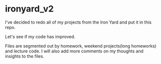 # ironyard_v2

I've decided to redo all of my projects from the Iron Yard and put it in this repo.

Let's see if my code has improved.

Files are segmented out by homework, weekend projects(long homeworks) and lecture code.
I will also add more comments on my thoughts and insights to the files.
